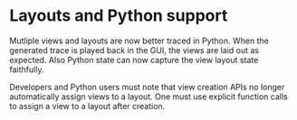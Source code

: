 # Layouts and Python support

Mutliple views and layouts are now better traced in Python. When the generated
trace is played back in the GUI, the views are laid out as expected. Also Python
state can now capture the view layout state faithfully.

Developers and Python users must note that view creation APIs no longer
automatically assign views to a layout. One must use explicit function calls to
assign a view to a layout after creation.
